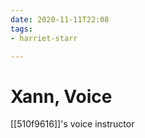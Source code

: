 ```yaml
---
date: 2020-11-11T22:08
tags:
- harriet-starr

---
```


# Xann, Voice

[[510f9616]]'s voice instructor
